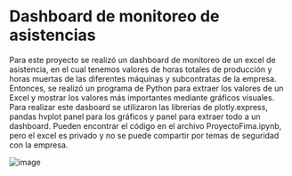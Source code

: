 # Dashboard de monitoreo de asistencias
Para este proyecto se realizó un dashboard de monitoreo de un excel de asistencia, en el cual tenemos valores de horas totales de producción y horas muertas de las diferentes máquinas y subcontratas de la empresa. Entonces, se realizó un programa de Python para extraer los valores de un Excel y mostrar los valores más importantes mediante gráficos visuales. Para realizar este dasboard se utilizaron las librerias de plotly.express, pandas hvplot panel para los gráficos y panel para extraer todo a un dashboard. Pueden encontrar el código en el archivo ProyectoFima.ipynb, pero el excel es privado y no se puede compartir por temas de seguridad con la empresa. 

![image](https://github.com/alejandromz2/Dashboard-de-monitoreo-de-asistencias/assets/30611516/1053e5b7-d6a1-4898-9089-4250e8d78f06)

